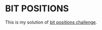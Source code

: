 # BIT POSITIONS

This is my solution of [bit positions challenge](https://www.codeeval.com/open_challenges/19/).
